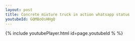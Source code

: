 ```yaml
---
layout: post
title: Concrete mixture truck in action whatsapp status
youtubeId: GQMBoOsHHgQ
---
```


{% include youtubePlayer.html id=page.youtubeId % %}


